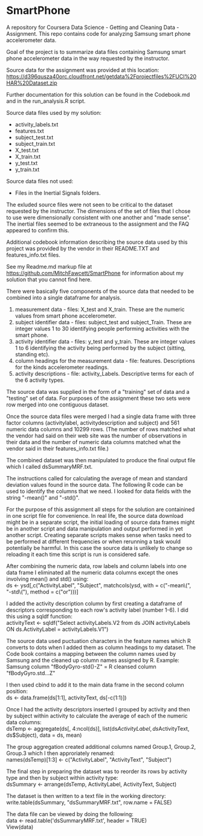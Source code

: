 # SmartPhone
A repository for Coursera Data Science - Getting and Cleaning Data - Assignment. 
This repo contains code for analyzing Samsung smart phone accelerometer data.

Goal of the project is to summarize data files containing Samsung smart phone accelerometer data in the way requested by the instructor.

Source data for the assignment was provided at this location:
 https://d396qusza40orc.cloudfront.net/getdata%2Fprojectfiles%2FUCI%20HAR%20Dataset.zip 

Further documentation for this solution can be found in the Codebook.md and in the run_analysis.R script.

Source data files used by my solution:
* activity_labels.txt 
* features.txt
* subject_test.txt
* subject_train.txt
* X_test.txt
* X_train.txt
* y_test.txt
* y_train.txt

Source data files not used: 
* Files in the Inertial Signals folders. 
 
The exluded source files were not seen to be critical to the dataset requested by the instructor. The dimensions of the set of files that I chose to use were dimensionally consistent with one another and "made sense". The inertial files seemed to be extraneous to the assignment and the FAQ appeared to confirm this.

Additional codebook information describing the source data used by this project was provided by the vendor in their README.TXT and features_info.txt files. 

See my Readme.md markup file at https://github.com/MitchFawcett/SmartPhone for information about my solution that you cannot find here.

There were basically five components of the source data that needed to be combined into a single dataframe for analysis.  
1. measurement data - files: X_test and X_train. These are the numeric values from smart phone accelerometer.   
2. subject identifier data - files: subject_test and subject_Train.  These are integer values 1 to 30 identifying people performing activities with the smart phone.  
3. activity identifier data - files: y_test and y_train.  These are integer values 1 to 6 identifying the activity being performed by the subject (sitting, standing etc).  
4. column headings for the measurement data - file: features. Descriptions for the kinds accelerometer readings.  
5. activity descriptions - file: activity_Labels.  Descriptive terms for each of the 6 activity types.

The source data was supplied in the form of a "training" set of data and a "testing" set of data.  For purposes of the assignment these two sets were row merged into one contiguous dataset.

Once the source data files were merged I had a single data frame with three factor columns (activitylabel, activitydescription and subject) and 561 numeric data columns and 10299 rows. (The number of rows matched what the vendor had said on their web site was the number of observations in their data and the number of numeric data columns matched what the vendor said in their features_info.txt file.)

The combined dataset was then manipulated to produce the final output file which I called dsSummaryMRF.txt.

The instructions called for calculating the average of mean and standard deviation values found in the source data.  The following R code can be used to identify the columns that we need.  I looked for data fields with the string "-mean()" and "-std()".

For the purpose of this assignment all steps for the solution are containined in one
script file for convenience.  In real life, the source data download might be in a separate
script, the initial loading of source data frames might be in another script and
data manipulation and output performed in yet another script.  Creating separate scripts makes
sense when tasks need to be performed at different frequencies or when rerunning
a task would potentially be harmful.  In this case the source data is unlikely to change so
reloading it each time this script is run is considered safe.  
  
After combining the numeric data, row labels and column labels into one data frame I eliminated all the numeric data columns except the ones involving mean() and std() using:  
ds <- ysd[,c("ActivityLabel", "Subject", matchcols(ysd, with = c("-mean\\(", "-std\\("), method = c("or")))] 
  
I added the activity description column by first creating a dataframe of descriptors corresponding to each row's activity label (number 1-6).  I did this using a sqldf function:  
activityText <- sqldf("Select activityLabels.V2 from ds JOIN activityLabels ON ds.ActivityLabel = activityLabels.V1")

The source data used puctuation characters in the feature names which R converts to dots when I added them as column headings to my dataset.  The Code book contains a mapping between the column names used by Samsung and the cleaned up column names assigned by R.  Example: Samsung column "fBodyGyro-std()-Z"  =  R cleansed column "fBodyGyro.std...Z"

I then used cbind to add it to the main data frame in the second column position:  
ds <- data.frame(ds[1:1], activityText, ds[-c(1:1)])  

Once I had the activity descriptors inserted I grouped by activity and then by subject within activity to calculate the average of each of the numeric data columns:  
dsTemp <- aggregate(ds[, 4:ncol(ds)], list(ds$ActivityLabel, ds$ActivityText, ds$Subject), data = ds,  mean)  
  
The group aggregation created additional columns named Group.1, Group.2, Group.3 which I then approriately renamed:  
names(dsTemp)[1:3] <- c("ActivityLabel", "ActivityText", "Subject")   
    
The final step in preparing the dataset was to reorder its rows by activity type and then by subject within activity type:  
dsSummary <- arrange(dsTemp, ActivityLabel, ActivityText, Subject)  
  
The dataset is then written to a text file in the working directory:  
write.table(dsSummary, "dsSummaryMRF.txt", row.name = FALSE)  
  
The data file can be viewed by doing the following:  
data <- read.table('dsSummaryMRF.txt', header = TRUE)  
View(data)  









 




